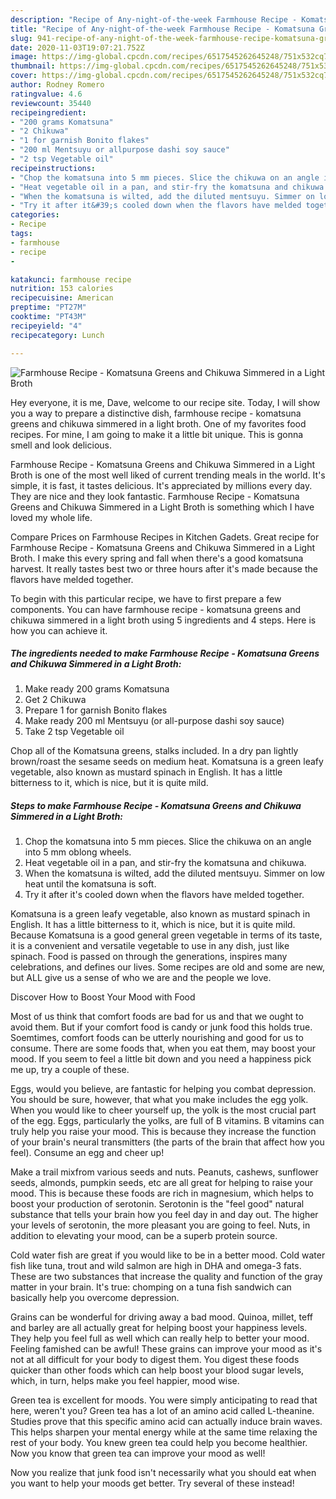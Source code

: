 ```yaml
---
description: "Recipe of Any-night-of-the-week Farmhouse Recipe - Komatsuna Greens and Chikuwa Simmered in a Light Broth"
title: "Recipe of Any-night-of-the-week Farmhouse Recipe - Komatsuna Greens and Chikuwa Simmered in a Light Broth"
slug: 941-recipe-of-any-night-of-the-week-farmhouse-recipe-komatsuna-greens-and-chikuwa-simmered-in-a-light-broth
date: 2020-11-03T19:07:21.752Z
image: https://img-global.cpcdn.com/recipes/6517545262645248/751x532cq70/farmhouse-recipe-komatsuna-greens-and-chikuwa-simmered-in-a-light-broth-recipe-main-photo.jpg
thumbnail: https://img-global.cpcdn.com/recipes/6517545262645248/751x532cq70/farmhouse-recipe-komatsuna-greens-and-chikuwa-simmered-in-a-light-broth-recipe-main-photo.jpg
cover: https://img-global.cpcdn.com/recipes/6517545262645248/751x532cq70/farmhouse-recipe-komatsuna-greens-and-chikuwa-simmered-in-a-light-broth-recipe-main-photo.jpg
author: Rodney Romero
ratingvalue: 4.6
reviewcount: 35440
recipeingredient:
- "200 grams Komatsuna"
- "2 Chikuwa"
- "1 for garnish Bonito flakes"
- "200 ml Mentsuyu or allpurpose dashi soy sauce"
- "2 tsp Vegetable oil"
recipeinstructions:
- "Chop the komatsuna into 5 mm pieces. Slice the chikuwa on an angle into 5 mm oblong wheels."
- "Heat vegetable oil in a pan, and stir-fry the komatsuna and chikuwa."
- "When the komatsuna is wilted, add the diluted mentsuyu. Simmer on low heat until the komatsuna is soft."
- "Try it after it&#39;s cooled down when the flavors have melded together."
categories:
- Recipe
tags:
- farmhouse
- recipe
- 

katakunci: farmhouse recipe  
nutrition: 153 calories
recipecuisine: American
preptime: "PT27M"
cooktime: "PT43M"
recipeyield: "4"
recipecategory: Lunch

---
```



![Farmhouse Recipe - Komatsuna Greens and Chikuwa Simmered in a Light Broth](https://img-global.cpcdn.com/recipes/6517545262645248/751x532cq70/farmhouse-recipe-komatsuna-greens-and-chikuwa-simmered-in-a-light-broth-recipe-main-photo.jpg)

Hey everyone, it is me, Dave, welcome to our recipe site. Today, I will show you a way to prepare a distinctive dish, farmhouse recipe - komatsuna greens and chikuwa simmered in a light broth. One of my favorites food recipes. For mine, I am going to make it a little bit unique. This is gonna smell and look delicious.

Farmhouse Recipe - Komatsuna Greens and Chikuwa Simmered in a Light Broth is one of the most well liked of current trending meals in the world. It's simple, it is fast, it tastes delicious. It's appreciated by millions every day. They are nice and they look fantastic. Farmhouse Recipe - Komatsuna Greens and Chikuwa Simmered in a Light Broth is something which I have loved my whole life.

Compare Prices on Farmhouse Recipes in Kitchen Gadets. Great recipe for Farmhouse Recipe - Komatsuna Greens and Chikuwa Simmered in a Light Broth. I make this every spring and fall when there&#39;s a good komatsuna harvest. It really tastes best two or three hours after it&#39;s made because the flavors have melded together.


To begin with this particular recipe, we have to first prepare a few components. You can have farmhouse recipe - komatsuna greens and chikuwa simmered in a light broth using 5 ingredients and 4 steps. Here is how you can achieve it.

<!--inarticleads1-->

##### The ingredients needed to make Farmhouse Recipe - Komatsuna Greens and Chikuwa Simmered in a Light Broth:

1. Make ready 200 grams Komatsuna
1. Get 2 Chikuwa
1. Prepare 1 for garnish Bonito flakes
1. Make ready 200 ml Mentsuyu (or all-purpose dashi soy sauce)
1. Take 2 tsp Vegetable oil


Chop all of the Komatsuna greens, stalks included. In a dry pan lightly brown/roast the sesame seeds on medium heat. Komatsuna is a green leafy vegetable, also known as mustard spinach in English. It has a little bitterness to it, which is nice, but it is quite mild. 

<!--inarticleads2-->

##### Steps to make Farmhouse Recipe - Komatsuna Greens and Chikuwa Simmered in a Light Broth:

1. Chop the komatsuna into 5 mm pieces. Slice the chikuwa on an angle into 5 mm oblong wheels.
1. Heat vegetable oil in a pan, and stir-fry the komatsuna and chikuwa.
1. When the komatsuna is wilted, add the diluted mentsuyu. Simmer on low heat until the komatsuna is soft.
1. Try it after it&#39;s cooled down when the flavors have melded together.


Komatsuna is a green leafy vegetable, also known as mustard spinach in English. It has a little bitterness to it, which is nice, but it is quite mild. Because Komatsuna is a good general green vegetable in terms of its taste, it is a convenient and versatile vegetable to use in any dish, just like spinach. Food is passed on through the generations, inspires many celebrations, and defines our lives. Some recipes are old and some are new, but ALL give us a sense of who we are and the people we love. 

Discover How to Boost Your Mood with Food


Most of us think that comfort foods are bad for us and that we ought to avoid them. But if your comfort food is candy or junk food this holds true. Soemtimes, comfort foods can be utterly nourishing and good for us to consume. There are some foods that, when you eat them, may boost your mood. If you seem to feel a little bit down and you need a happiness pick me up, try a couple of these.

Eggs, would you believe, are fantastic for helping you combat depression. You should be sure, however, that what you make includes the egg yolk. When you would like to cheer yourself up, the yolk is the most crucial part of the egg. Eggs, particularly the yolks, are full of B vitamins. B vitamins can truly help you raise your mood. This is because they increase the function of your brain's neural transmitters (the parts of the brain that affect how you feel). Consume an egg and cheer up!

Make a trail mixfrom various seeds and nuts. Peanuts, cashews, sunflower seeds, almonds, pumpkin seeds, etc are all great for helping to raise your mood. This is because these foods are rich in magnesium, which helps to boost your production of serotonin. Serotonin is the "feel good" natural substance that tells your brain how you feel day in and day out. The higher your levels of serotonin, the more pleasant you are going to feel. Nuts, in addition to elevating your mood, can be a superb protein source.

Cold water fish are great if you would like to be in a better mood. Cold water fish like tuna, trout and wild salmon are high in DHA and omega-3 fats. These are two substances that increase the quality and function of the gray matter in your brain. It's true: chomping on a tuna fish sandwich can basically help you overcome depression. 

Grains can be wonderful for driving away a bad mood. Quinoa, millet, teff and barley are all actually great for helping boost your happiness levels. They help you feel full as well which can really help to better your mood. Feeling famished can be awful! These grains can improve your mood as it's not at all difficult for your body to digest them. You digest these foods quicker than other foods which can help boost your blood sugar levels, which, in turn, helps make you feel happier, mood wise.

Green tea is excellent for moods. You were simply anticipating to read that here, weren't you? Green tea has a lot of an amino acid called L-theanine. Studies prove that this specific amino acid can actually induce brain waves. This helps sharpen your mental energy while at the same time relaxing the rest of your body. You knew green tea could help you become healthier. Now you know that green tea can improve your mood as well!

Now you realize that junk food isn't necessarily what you should eat when you want to help your moods get better. Try several of these instead!

